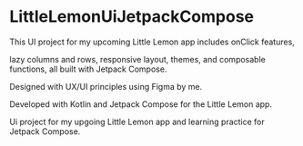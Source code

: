 # LittleLemonUiJetpackCompose

This UI project for my upcoming Little Lemon app includes onClick features,

lazy columns and rows, responsive layout, themes, and composable functions, all built with Jetpack Compose.

Designed with UX/UI principles using Figma by me.

Developed with Kotlin and Jetpack Compose for the Little Lemon app.

Ui project for my upgoing Little Lemon app and learning practice for Jetpack Compose.
